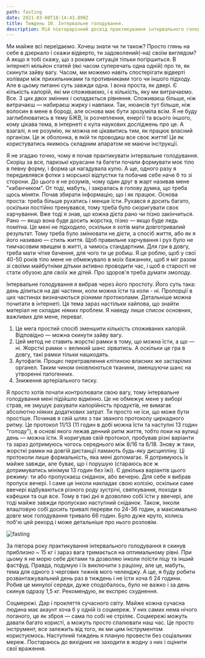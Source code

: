 ```yaml
---
path: fasting
date: 2021-03-08T18:14:43.890Z
title: Тиждень 10. Інтервальне голодування.
description: Мій півторарічний досвід практикування інтервального голодування
---
```


Ми майже всі переїдаємо. Хочеш знати чи ти також? Просто глянь на себе в дзеркало і скажи відверто, ти задоволений(-на) своїм виглядом? А якщо я тобі скажу, що з роками ситуація тільки погіршиться. В інтернеті мільйон статей (які часом суперечать одна одній) про те, як скинути зайву вагу. Часом, ми можемо навіть спостерігати відверті холівари між прихильниками та противниками того чи іншого підходу. Але в цьому питанні суть завжди одна. І вона проста, як двері. Є кількість калорій, які ми споживаємо, і є кількість, яку ми витрачаємо. Все. З цих двох змінних і складається рівняння. Споживаєш більше, ніж витрачаєш — набираєш жирку і навпаки. Так, нюансів тут більше, ніж волосин в мене в бороді, але основа має бути зрозуміла всім. Я не буду заглиблюватись в тему БЖВ, їх розчеплення, енергії та всього іншого, кому цікава тема, в інтернеті є купа наукових досліджень про це. А взагалі, я не розумію, як можна не цікавитись тим, як працює власний організм. Це ж оболонка, в якій ти проводиш все своє життя! Це як користуватись якимось складним апаратом не маючи інструкції.

Я не згадаю точно, чому я почав практикувати інтервальне голодування. Скоріш за все, паризькі круасани та багети почали формувати моє тіло в певну форму, і форма ця нагадувала кулю. А ще, одного разу я передивлявся фотки з морської відпустки та побачив себе наче б то зі сторони. До цього я не розумів, чому один друг в жарт називав мене "кабанчиком". От тоді, мабуть, і закралась в голову думка, що треба щось міняти. Почав збирати інформацію, що і як працює. Основа проста: треба більше рухатись і менше їсти. Рухався я досить багато, оскільки постійно тренувався, тому треба було скоригувати своє харчування. Вже тоді я знав, що кожна дієта рано чи пізно закінчиться. Рано — якщо вона буде досить жорстка, пізно — якщо буде ледь помітна. Це мені не підходило, оскільки я хотів мати довготривалий результат. Тому треба було змінювати не дієти, а спосіб життя, або як я його називаю — стиль життя. Щоб правильне харчування і рух було не тимчасовим явищем в житті, а чимось стандартним. Для гри в довгу, треба мати чітке бачення, для чого ти це робиш. Я це роблю, щоб у свої 40-50 років тіло мене не обмежувало в моїх бажаннях, щоб я міг разом зі своїми майбутніми дітьми активно проводити час, і щоб в старості не стати обузою для своїх же дітей. Про здоров'я треба думати змолоду.

Інтервальне голодування я вибрав через його простоту. Його суть така: день ділиться на дві частини, коли можна їсти та коли - ні. Пропорції в цих частинах визначаються різними протоколами. Детальніше можна почитати в інтернеті. Ця тема зараз настільки хайпова, що знайти матеріал не складає ніяких проблем. Я наведу лише список основних, важливих для мене, переваг.

1. Це мега простий спосіб зменшити кількість споживаних калорій. Відповідно — можна скинути зайву вагу.
2. Цей метод не ставить жорсткі рамки в тому, що можна їсти, а що — ні. Жорсткі рамки = великий шанс зірватись. А оскільки це гра в довгу, такі рамки тільки нашкодять.
3. Аутофагія. Процес перетравлення клітиною власних же застарілих органел. Таким чином оновлюються тканини, зменшуючи шанс на утворенні патогенних.
4. Зниження артеріального тиску.

Я просто хотів почати контролювати свою вагу, тому інтервальне голодування мені підійшло відмінно. Це не обмежує мене у виборі страв, не змушує рахувати калорійність продуктів, не вимагає абсолютно ніяких додаткових затрат. Ти просто не їси, що може бути простіше. Починав я свій шлях з так званого протоколу циркадного ритму. Це протокол 11/13 (11 годин в добі можна їсти та наступні 13 годин "голоду"), в основі якого лежав денний ритм життя, тобто поки на вулиці день — можна їсти. Я коригував свій протокол, пробував різні варіанти та зараз дотримуюсь чогось середнього між 8/16 та 6/18. Знову ж таки, жорсткі рамки на довгій дистанції ламають будь-яку дисципліну. Ці протоколи лише формальність, яка мені допомагає. Я дотримуюсь їх майже завжди, але буває, що і порушую (стараюсь все ж дотримуватись мінімум 13 годин без їжі). Є декілька варіантів цього режиму: ти або пропускаєш сніданок, або вечерю. Для себе я вибрав пропуск вечері. І саме це інколи накладає свою колізію, оскільки саме ввечері відбуваються різного роду зустрічі, святкування, походи в кафешки та оце все. Тому в такі дні я дозволяю собі їсти у ввечері, але тоді майже завжди пропускаю наступний сніданок. Також, інколи влаштовую собі досить тривалі перерви по 24-36 годин, а максимально довге моє голодування тривало 66 годин. Було дуже круто, колись поб'ю цей рекорд і може детальніше про нього розповім.

![fasting](../assets/img_7741.jpg "fasting")

За півтора року практикування інтервального голодування я скинув приблизно ~ 15 кг і зараз вага тримається на оптимальному рівні. При цьому я не морю себе дієтами та дозволяю інколи поїсти піцу та інший фастфуд. Правда, подумую і їх виключити з раціону, але це, мабуть, тема для одного з чергових тижнів мого челенджу. А ще, я буду робити розвантажувальний день раз в тиждень і не їсти хоча б 24 години. Робив це минулої середи, дуже сподобалось, було не важко і за день скинув одразу 1,5 кг. Рекомендую, як експрес схуднення.

Соцмережі. Дар і прокляття сучасного світу. Майже кожна сучасна людина має акаунт хоча б у одній із соцмереж. У них самих нема нічого поганого, це як зброя — сама по собі не стріляє. Соцмережі можуть давати багато користі, а можуть просто спалювати наш час. Це просто інструмент, все залежить від того, як ми цим інструментом користуємось. Наступний тиждень я планую провести без соціальних мереж. Постараюсь до вихідних не заходити в жодну з них і оцінити свої враження.
